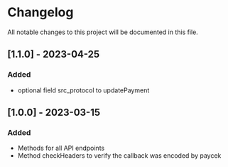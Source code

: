 # Changelog
All notable changes to this project will be documented in this file.

## [1.1.0] - 2023-04-25

### Added

- optional field src_protocol to updatePayment


## [1.0.0] - 2023-03-15

### Added

- Methods for all API endpoints
- Method checkHeaders to verify the callback was encoded by paycek